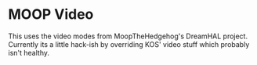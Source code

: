 # MOOP Video
This uses the video modes from MoopTheHedgehog's DreamHAL project. Currently its a little hack-ish by overriding KOS' video stuff which probably isn't healthy.
